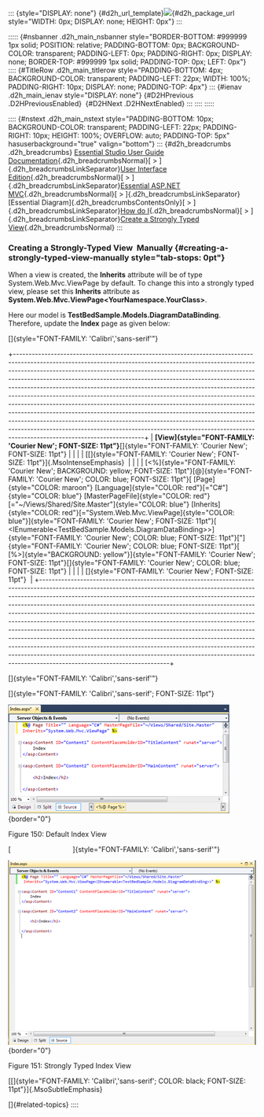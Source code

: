 ::: {style="DISPLAY: none"}
[](ms-xhelp:///?Id=d2h_url_template){#d2h_url_template}![](!package_url!){#d2h_package_url style="WIDTH: 0px; DISPLAY: none; HEIGHT: 0px"}
:::

::::: {#nsbanner .d2h_main_nsbanner style="BORDER-BOTTOM: #999999 1px solid; POSITION: relative; PADDING-BOTTOM: 0px; BACKGROUND-COLOR: transparent; PADDING-LEFT: 0px; PADDING-RIGHT: 0px; DISPLAY: none; BORDER-TOP: #999999 1px solid; PADDING-TOP: 0px; LEFT: 0px"}
:::: {#TitleRow .d2h_main_titlerow style="PADDING-BOTTOM: 4px; BACKGROUND-COLOR: transparent; PADDING-LEFT: 22px; WIDTH: 100%; PADDING-RIGHT: 10px; DISPLAY: none; PADDING-TOP: 4px"}
::: {#ienav .d2h_main_ienav style="DISPLAY: none"}
[](ms-xhelp:///?Id=cad66249-b9b0-4d1a-83a7-1aa0bf2a7151){#D2HPrevious .D2HPreviousEnabled}  [](ms-xhelp:///?Id=4f47d21a-e28e-4f82-8e4d-635f05b4f69e){#D2HNext .D2HNextEnabled}
:::
::::
:::::

:::: {#nstext .d2h_main_nstext style="PADDING-BOTTOM: 10px; BACKGROUND-COLOR: transparent; PADDING-LEFT: 22px; PADDING-RIGHT: 10px; HEIGHT: 100%; OVERFLOW: auto; PADDING-TOP: 5px" hasuserbackground="true" valign="bottom"}
::: {#d2h_breadcrumbs .d2h_breadcrumbs}
[Essential Studio User Guide Documentation](ms-xhelp:///?Id=12457748-09e3-4d74-a240-8e049cedf030){.d2h_breadcrumbsNormal}[ \> ]{.d2h_breadcrumbsLinkSeparator}[User Interface Edition](ms-xhelp:///?Id=c29296b7-531c-413b-a0ec-488ca1f7f669){.d2h_breadcrumbsNormal}[ \> ]{.d2h_breadcrumbsLinkSeparator}[Essential ASP.NET MVC](ms-xhelp:///?Id=4b14e7d1-65c4-4f67-b1aa-2c37709905a5){.d2h_breadcrumbsNormal}[ \> ]{.d2h_breadcrumbsLinkSeparator}[Essential Diagram]{.d2h_breadcrumbsContentsOnly}[ \> ]{.d2h_breadcrumbsLinkSeparator}[How do I](ms-xhelp:///?Id=d217e351-1033-4004-81d7-d400a51e195d){.d2h_breadcrumbsNormal}[ \> ]{.d2h_breadcrumbsLinkSeparator}[Create a Strongly Typed View](ms-xhelp:///?Id=3eaaa5fc-4834-4f4b-8d4c-01c39fbeec69){.d2h_breadcrumbsNormal}
:::

### Creating a Strongly-Typed View  Manually {#creating-a-strongly-typed-view-manually style="tab-stops: 0pt"}

When a view is created, the **Inherits** attribute will be of type System.Web.Mvc.ViewPage by default. To change this into a strongly typed view, please set this **Inherits** attribute as **System.Web.Mvc.ViewPage\<YourNamespace.YourClass\>**.

Here our model is **TestBedSample.Models.DiagramDataBinding**. Therefore, update the **Index** page as given below:

[]{style="FONT-FAMILY: 'Calibri','sans-serif'"} 

+-----------------------------------------------------------------------------------------------------------------------------------------------------------------------------------------------------------------------------------------------------------------------------------------------------------------------------------------------------------------------------------------------------------------------------------------------------------------------------------------------------------------------------------------------------------------------------------------------------------------------------------------------------------------------------------------------------------------------------------------------------------------------------------------------------------------------------------------------------+
| **[View]{style="FONT-FAMILY: 'Courier New'; FONT-SIZE: 11pt"}**[]{style="FONT-FAMILY: 'Courier New'; FONT-SIZE: 11pt"}                                                                                                                                                                                                                                                                                                                                                                                                                                                                                                                                                                                                                                                                                                                              |
|                                                                                                                                                                                                                                                                                                                                                                                                                                                                                                                                                                                                                                                                                                                                                                                                                                                     |
| [[]{style="FONT-FAMILY: 'Courier New'; FONT-SIZE: 11pt"}]{.MsoIntenseEmphasis}                                                                                                                                                                                                                                                                                                                                                                                                                                                                                                                                                                                                                                                                                                                                                                      |
|                                                                                                                                                                                                                                                                                                                                                                                                                                                                                                                                                                                                                                                                                                                                                                                                                                                     |
| [\<%]{style="FONT-FAMILY: 'Courier New'; BACKGROUND: yellow; FONT-SIZE: 11pt"}[@]{style="FONT-FAMILY: 'Courier New'; COLOR: blue; FONT-SIZE: 11pt"}[ [Page]{style="COLOR: maroon"} [Language]{style="COLOR: red"}[=\"C#\"]{style="COLOR: blue"} [MasterPageFile]{style="COLOR: red"}[=\"\~/Views/Shared/Site.Master\"]{style="COLOR: blue"} [Inherits]{style="COLOR: red"}[=\"System.Web.Mvc.ViewPage]{style="COLOR: blue"}]{style="FONT-FAMILY: 'Courier New'; FONT-SIZE: 11pt"}[ \<IEnumerable\<TestBedSample.Models.DiagramDataBinding\>\>]{style="FONT-FAMILY: 'Courier New'; COLOR: blue; FONT-SIZE: 11pt"}[\"]{style="FONT-FAMILY: 'Courier New'; COLOR: blue; FONT-SIZE: 11pt"}[ [%\>]{style="BACKGROUND: yellow"}]{style="FONT-FAMILY: 'Courier New'; FONT-SIZE: 11pt"}[]{style="FONT-FAMILY: 'Courier New'; COLOR: blue; FONT-SIZE: 11pt"} |
|                                                                                                                                                                                                                                                                                                                                                                                                                                                                                                                                                                                                                                                                                                                                                                                                                                                     |
| []{style="FONT-FAMILY: 'Courier New'; FONT-SIZE: 11pt"}                                                                                                                                                                                                                                                                                                                                                                                                                                                                                                                                                                                                                                                                                                                                                                                             |
+-----------------------------------------------------------------------------------------------------------------------------------------------------------------------------------------------------------------------------------------------------------------------------------------------------------------------------------------------------------------------------------------------------------------------------------------------------------------------------------------------------------------------------------------------------------------------------------------------------------------------------------------------------------------------------------------------------------------------------------------------------------------------------------------------------------------------------------------------------+

[]{style="FONT-FAMILY: 'Calibri','sans-serif'"} 

[]{style="FONT-FAMILY: 'Calibri','sans-serif'; FONT-SIZE: 11pt"} 

![](ImagesExt/image70_147.png){border="0"}

Figure 150: Default Index View

[                                ]{style="FONT-FAMILY: 'Calibri','sans-serif'"}

![Description: C:\\Users\\maithiliyk\\Desktop\\Capture.PNG](ImagesExt/image70_148.png){border="0"}

Figure 151: Strongly Typed Index View

[[]{style="FONT-FAMILY: 'Calibri','sans-serif'; COLOR: black; FONT-SIZE: 11pt"}]{.MsoSubtleEmphasis} 

[]{#related-topics}
::::
